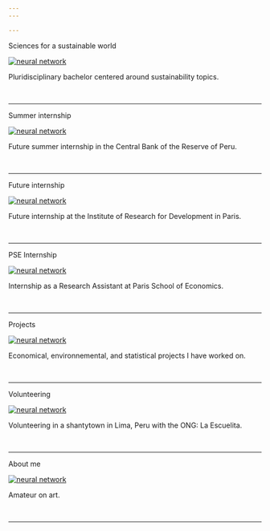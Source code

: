 ```yaml
---
---

---
```

<p class="pretext" >Sciences for a sustainable world</p>

<div class="neuralwrapper">
    <a href="https://www.psl.eu/formation/sciences-monde-durable"><img src="images/psl.png?raw=true" alt="neural network" class="blur"/></a>
    <p class="neuraltext">Pluridisciplinary bachelor centered around sustainability topics.</p>
</div>
<br> 

---
<p class="pretext" >Summer internship</p>

<div class="neuralwrapper">
    <a href="./BCRP"><img src="images/Banco.png?raw=true" alt="neural network" class="blur"/></a>
    <p class="neuraltext">Future summer internship in the Central Bank of the Reserve of Peru.</p>
</div>
<br>

---

<p class="pretext" >Future internship </p>

<div class="neuralwrapper">
    <a href="./IRD"><img src="images/IRD.png?raw=true" alt="neural network" class="blur"/></a>
    <p class="neuraltext">Future internship at the Institute of Research for Development in Paris.</p>
</div>
<br>

---
<p class="pretext" >PSE Internship</p>

<div class="neuralwrapper">
    <a href="./pse"><img src="images/pse.png?raw=true" alt="neural network" class="blur"/></a>
    <p class="neuraltext">Internship as a Research Assistant at Paris School of Economics.</p>
</div>
<br>


---

<p class="pretext" >Projects</p>

<div class="neuralwrapper">
    <a href="./projects"><img src="images/proyecto.png?raw=true" alt="neural network" class="blur"/></a>
    <p class="neuraltext">Economical, environnemental, and statistical projects I have worked on. </p>
</div>
<br>

---

<p class="pretext" >Volunteering</p>

<div class="neuralwrapper">
    <a href="https://www.laescuelita-lima.org"><img src="images/escuelita.png?raw=true" alt="neural network" class="blur"/></a>
    <p class="neuraltext">Volunteering in a shantytown in Lima, Peru with the ONG: La Escuelita.</p>
</div>
<br>

---

<p class="pretext" >About me</p>

<div class="neuralwrapper">
    <a href="./aboutme"><img src="images/irises.webp?raw=true" alt="neural network" class="blur"/></a>
    <p class="neuraltext">Amateur on art.</p>
</div>
<br>

---

